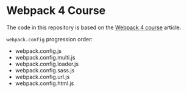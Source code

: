 # Webpack 4 Course

The code in this repository is based on the
[Webpack 4 course](https://wanago.io/2018/07/16/webpack-4-course-part-one-entry-output-and-es6-modules/)
article.

`webpack.config` progression order:

- webpack.config.js
- webpack.config.multi.js
- webpack.config.loader.js
- webpack.config.sass.js
- webpack.config.url.js
- webpack.config.html.js
